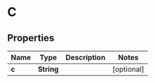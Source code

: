 

# C


## Properties

| Name | Type | Description | Notes |
|------------ | ------------- | ------------- | -------------|
|**c** | **String** |  |  [optional] |



